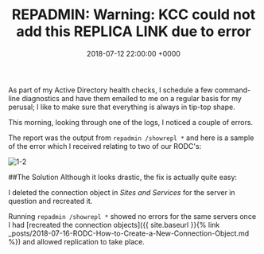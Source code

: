 ﻿---
layout: post
title:  "REPADMIN: Warning: KCC could not add this REPLICA LINK due to error"
date:   2018-07-12 22:00:00 +0000
categories: RepAdmin
tags: [repadmin,kcc,replica,error]
---
As part of my Active Directory health checks,  I schedule a few command-line diagnostics and have them emailed to me on a regular basis for my perusal; I like to make sure that everything is always in tip-top shape.

This morning, looking through one of the logs, I noticed a couple of errors.

The report was the output from `repadmin /showrepl *` and here is a sample of the error which I received relating to two of our RODC's:

![1-2](/content/images/2018/07/1-2.JPG)


##The Solution
Although it looks drastic, the fix is actually quite easy:

I deleted the connection object in *Sites and Services* for the server in question and recreated it.

Running `repadmin /showrepl *` showed no errors for the same servers once I had [recreated the connection objects]({{ site.baseurl }}{% link _posts/2018-07-16-RODC-How-to-Create-a-New-Connection-Object.md %}) and allowed replication to take place.